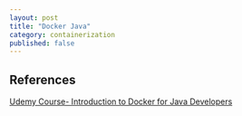 ```yaml
---
layout: post
title: "Docker Java"
category: containerization
published: false
---
```


## References

[Udemy Course- Introduction to Docker for Java Developers](https://www.udemy.com/introduction-to-docker-for-java-developers/)
